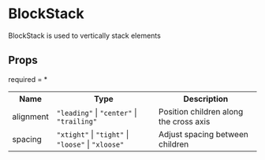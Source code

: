 # BlockStack

BlockStack is used to vertically stack elements
 
## Props
required = *
<table><tr><th>Name</th><th>Type</th><th>Description</th></tr><tr><td>alignment</td><td><code>"leading"</code> | <code>"center"</code> | <code>"trailing"</code></td><td>Position children along the cross axis </td></tr><tr><td>spacing</td><td><code>"xtight"</code> | <code>"tight"</code> | <code>"loose"</code> | <code>"xloose"</code></td><td>Adjust spacing between children </td></tr></table>